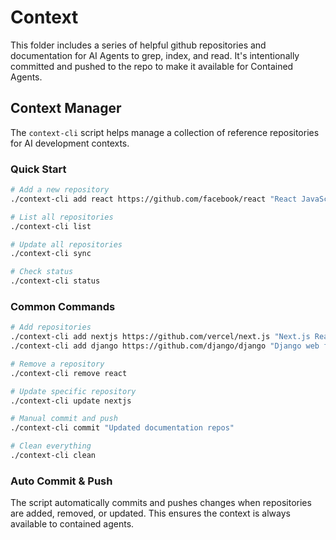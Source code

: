 # Context

This folder includes a series of helpful github repositories and documentation for AI Agents to grep, index, and read.
It's intentionally committed and pushed to the repo to make it available for Contained Agents.

## Context Manager

The `context-cli` script helps manage a collection of reference repositories for AI development contexts.

### Quick Start

```bash
# Add a new repository
./context-cli add react https://github.com/facebook/react "React JavaScript library"

# List all repositories  
./context-cli list

# Update all repositories
./context-cli sync

# Check status
./context-cli status
```

### Common Commands

```bash
# Add repositories
./context-cli add nextjs https://github.com/vercel/next.js "Next.js React framework" 
./context-cli add django https://github.com/django/django "Django web framework"

# Remove a repository
./context-cli remove react

# Update specific repository
./context-cli update nextjs

# Manual commit and push
./context-cli commit "Updated documentation repos"

# Clean everything
./context-cli clean
```

### Auto Commit & Push

The script automatically commits and pushes changes when repositories are added, removed, or updated. This ensures the context is always available to contained agents.